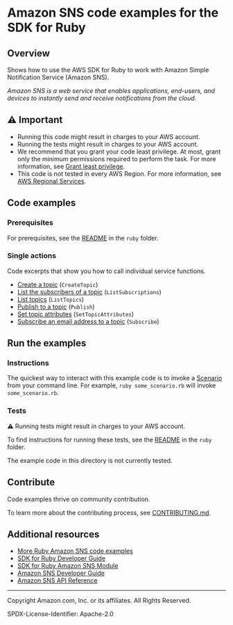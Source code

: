 <!--Generated by WRITEME on 2023-05-11 18:16:27.897559 (UTC)-->
# Amazon SNS code examples for the SDK for Ruby

## Overview

Shows how to use the AWS SDK for Ruby to work with Amazon Simple Notification Service (Amazon SNS).

<!--custom.overview.start-->
<!--custom.overview.end-->

*Amazon SNS is a web service that enables applications, end-users, and devices to instantly send and receive notifications from the cloud.*

## ⚠ Important

* Running this code might result in charges to your AWS account.
* Running the tests might result in charges to your AWS account.
* We recommend that you grant your code least privilege. At most, grant only the minimum permissions required to perform the task. For more information, see [Grant least privilege](https://docs.aws.amazon.com/IAM/latest/UserGuide/best-practices.html#grant-least-privilege).
* This code is not tested in every AWS Region. For more information, see [AWS Regional Services](https://aws.amazon.com/about-aws/global-infrastructure/regional-product-services).

<!--custom.important.start-->
<!--custom.important.end-->

## Code examples

### Prerequisites

For prerequisites, see the [README](../../README.md#Prerequisites) in the `ruby` folder.


<!--custom.prerequisites.start-->
<!--custom.prerequisites.end-->

### Single actions

Code excerpts that show you how to call individual service functions.

* [Create a topic](sns-ruby-example-create-topic.rb#L12) (`CreateTopic`)
* [List the subscribers of a topic](sns-ruby-example-show-subscriptions.rb#L12) (`ListSubscriptions`)
* [List topics](sns-ruby-example-show-topics.rb#L11) (`ListTopics`)
* [Publish to a topic](sns-ruby-example-send-message.rb#L13) (`Publish`)
* [Set topic attributes](sns-ruby-example-enable-resource.rb#L14) (`SetTopicAttributes`)
* [Subscribe an email address to a topic](sns-ruby-example-create-subscription.rb#L13) (`Subscribe`)

## Run the examples

### Instructions


<!--custom.instructions.start-->
The quickest way to interact with this example code is to invoke a [Scenario](#Scenarios) from your command line. For example, `ruby some_scenario.rb` will invoke `some_scenario.rb`.
<!--custom.instructions.end-->



### Tests

⚠ Running tests might result in charges to your AWS account.


To find instructions for running these tests, see the [README](../../README.md#Tests)
in the `ruby` folder.



<!--custom.tests.start-->
The example code in this directory is not currently tested.

## Contribute
Code examples thrive on community contribution.

To learn more about the contributing process, see [CONTRIBUTING.md](../../../CONTRIBUTING.md).
<!--custom.tests.end-->

## Additional resources
<!--custom.resources.start-->
* [More Ruby Amazon SNS code examples](https://docs.aws.amazon.com/sdk-for-ruby/v3/developer-guide/ruby_sns_code_examples.html)
* [SDK for Ruby Developer Guide](https://aws.amazon.com/developer/language/ruby/)
* [SDK for Ruby Amazon SNS Module](https://docs.aws.amazon.com/sdk-for-ruby/v3/api/Aws/SNS.html)
* [Amazon SNS Developer Guide](https://docs.aws.amazon.com/sns/latest/dg/welcome.html)
* [Amazon SNS API Reference](https://docs.aws.amazon.com/sns/latest/api/welcome.html)
<!--custom.resources.end-->


---

Copyright Amazon.com, Inc. or its affiliates. All Rights Reserved.

SPDX-License-Identifier: Apache-2.0